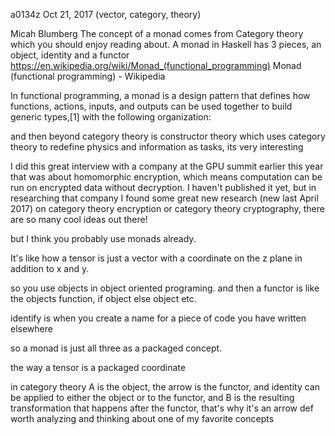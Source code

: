 a0134z
Oct 21, 2017
(vector, category, theory)

Micah Blumberg
The concept of a monad comes from Category theory which you should enjoy reading about. A monad in Haskell has 3 pieces, an object, identity and a functor https://en.wikipedia.org/wiki/Monad_(functional_programming)
Monad (functional programming) - Wikipedia

In functional programming, a monad is a design pattern that defines how functions, actions, inputs, and outputs can be used together to build generic types,[1] with the following organization:

and then beyond category theory is constructor theory which uses category theory to redefine physics and information as tasks, its very interesting

I did this great interview with a company at the GPU summit earlier this year that was about homomorphic encryption, which means computation can be run on encrypted data without decryption. I haven't published it yet, but in researching that company I found some great new research (new last April 2017) on category theory encryption or category theory cryptography, there are so many cool ideas out there!

but I think you probably use monads already.

It's like how a tensor is just a vector with a coordinate on the z plane in addition to x and y.

so you use objects in object oriented programing. and then a functor is like the objects function, if object else object etc.

identify is when you create a name for a piece of code you have written elsewhere

so a monad is just all three as a packaged concept.

the way a tensor is a packaged coordinate

in category theory A is the object, the arrow is the functor, and identity can be applied to either the object or to the functor, and B is the resulting transformation that happens after the functor, that's why it's an arrow
def worth analyzing and thinking about
one of my favorite concepts
